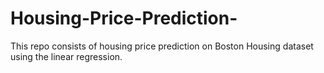 # Housing-Price-Prediction-
This repo consists of housing price prediction on Boston Housing dataset using the linear regression.
